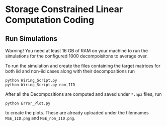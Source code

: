 # Storage Constrained Linear Computation Coding

## Run Simulations
Warning! You need at least 16 GB of RAM on your machine to run the simulations for the configured 1000 decompoisitons to average over.

To run the simulation and create the files containing the target matrices for both iid and non-iid cases along with their decompositions run 

```
python Wiring_Script.py
python Wiring_Script.py non_IID
```


After all the Decompositions are computed and saved under `*.npz` files, run 

```
python Error_Plot.py 
```

to create the plots. These are already uploaded under the filennames `MSE_IID.png` and `MSE_non_IID.png`.
